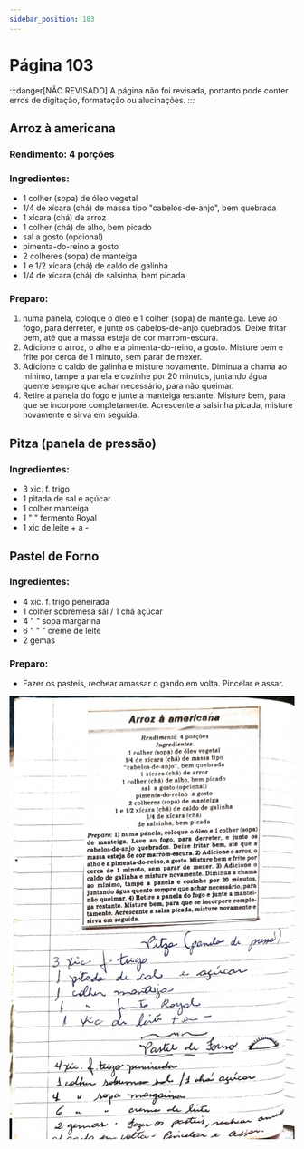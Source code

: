 ```yaml
---
sidebar_position: 103
---
```

# Página 103
:::danger[NÃO REVISADO]
A página não foi revisada, portanto pode conter erros de digitação, formatação ou alucinações.
:::
## Arroz à americana

### Rendimento: 4 porções

### Ingredientes:

- 1 colher (sopa) de óleo vegetal
- 1/4 de xícara (chá) de massa tipo "cabelos-de-anjo", bem quebrada
- 1 xícara (chá) de arroz
- 1 colher (chá) de alho, bem picado
- sal a gosto (opcional)
- pimenta-do-reino a gosto
- 2 colheres (sopa) de manteiga
- 1 e 1/2 xícara (chá) de caldo de galinha
- 1/4 de xícara (chá) de salsinha, bem picada

### Preparo:

1. numa panela, coloque o óleo e 1 colher (sopa) de manteiga. Leve ao fogo, para derreter, e junte os cabelos-de-anjo quebrados. Deixe fritar bem, até que a massa esteja de cor marrom-escura.
2. Adicione o arroz, o alho e a pimenta-do-reino, a gosto. Misture bem e frite por cerca de 1 minuto, sem parar de mexer.
3. Adicione o caldo de galinha e misture novamente. Diminua a chama ao mínimo, tampe a panela e cozinhe por 20 minutos, juntando água quente sempre que achar necessário, para não queimar.
4. Retire a panela do fogo e junte a manteiga restante. Misture bem, para que se incorpore completamente. Acrescente a salsinha picada, misture novamente e sirva em seguida.

## Pitza (panela de pressão)

### Ingredientes:

- 3 xic. f. trigo
- 1 pitada de sal e açúcar
- 1 colher manteiga
- 1 " " fermento Royal
- 1 xic de leite + a -

## Pastel de Forno

### Ingredientes:

- 4 xic. f. trigo peneirada
- 1 colher sobremesa sal / 1 chá açúcar
- 4 " " sopa margarina
- 6 " " " creme de leite
- 2 gemas

### Preparo:

- Fazer os pasteis, rechear amassar o gando em volta. Pincelar e assar.

![imagem base](./images/page_103.png)